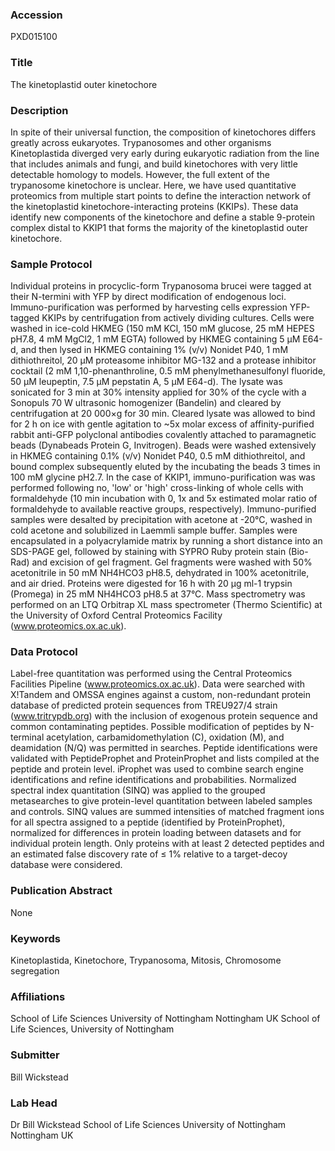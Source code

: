 ### Accession
PXD015100

### Title
The kinetoplastid outer kinetochore

### Description
In spite of their universal function, the composition of kinetochores differs greatly across eukaryotes. Trypanosomes and other organisms Kinetoplastida diverged very early during eukaryotic radiation from the line that includes animals and fungi, and build kinetochores with very little detectable homology to models. However, the full extent of the trypanosome kinetochore is unclear. Here, we have used quantitative proteomics from multiple start points to define the interaction network of the kinetoplastid kinetochore-interacting proteins (KKIPs). These data identify new components of the kinetochore and define a stable 9-protein complex distal to KKIP1 that forms the majority of the kinetoplastid outer kinetochore.

### Sample Protocol
Individual proteins in procyclic-form Trypanosoma brucei were tagged at their N-termini with YFP by direct modification of endogenous loci. Immuno-purification was performed by harvesting cells expression YFP-tagged KKIPs by centrifugation from actively dividing cultures. Cells were washed in ice-cold HKMEG (150 mM KCl, 150 mM glucose, 25 mM HEPES pH7.8, 4 mM MgCl2, 1 mM EGTA) followed by HKMEG containing 5 µM E64-d, and then lysed in HKMEG containing 1% (v/v) Nonidet P40, 1 mM dithiothreitol, 20 µM proteasome inhibitor MG-132 and a protease inhibitor cocktail (2 mM 1,10-phenanthroline, 0.5 mM phenylmethanesulfonyl fluoride, 50 µM leupeptin, 7.5 µM pepstatin A, 5 µM E64-d). The lysate was sonicated for 3 min at 30% intensity applied for 30% of the cycle with a Sonopuls 70 W ultrasonic homogenizer (Bandelin) and cleared by centrifugation at 20 000×g for 30 min. Cleared lysate was allowed to bind for 2 h on ice with gentle agitation to ~5x molar excess of affinity-purified rabbit anti-GFP polyclonal antibodies covalently attached to paramagnetic beads (Dynabeads Protein G, Invitrogen). Beads were washed extensively in HKMEG containing 0.1% (v/v) Nonidet P40, 0.5 mM dithiothreitol, and bound complex subsequently eluted by the incubating the beads 3 times in 100 mM glycine pH2.7. In the case of KKIP1, immuno-purification was was performed following no, 'low' or 'high' cross-linking of whole cells with formaldehyde (10 min incubation with 0, 1x and 5x estimated molar ratio of formaldehyde to available reactive groups, respectively).  Immuno-purified samples were desalted by precipitation with acetone at -20°C, washed in cold acetone and solubilized in Laemmli sample buffer. Samples were encapsulated in a polyacrylamide matrix by running a short distance into an SDS-PAGE gel, followed by staining with SYPRO Ruby protein stain (Bio-Rad) and excision of gel fragment. Gel fragments were washed with 50% acetonitrile in 50 mM NH4HCO3 pH8.5, dehydrated in 100% acetonitrile, and air dried. Proteins were digested for 16 h with 20 µg ml-1 trypsin (Promega) in 25 mM NH4HCO3 pH8.5 at 37°C. Mass spectrometry was performed on an LTQ Orbitrap XL mass spectrometer (Thermo Scientific) at the University of Oxford Central Proteomics Facility (www.proteomics.ox.ac.uk).

### Data Protocol
Label-free quantitation was performed using the Central Proteomics Facilities Pipeline (www.proteomics.ox.ac.uk). Data were searched with X!Tandem and OMSSA engines against a custom, non-redundant protein database of predicted protein sequences from TREU927/4 strain (www.tritrypdb.org) with the inclusion of exogenous protein sequence and common contaminating peptides. Possible modification of peptides by N-terminal acetylation, carbamidomethylation (C), oxidation (M), and deamidation (N/Q) was permitted in searches. Peptide identifications were validated with PeptideProphet and ProteinProphet and lists compiled at the peptide and protein level. iProphet was used to combine search engine identifications and refine identifications and probabilities. Normalized spectral index quantitation (SINQ) was applied to the grouped metasearches to give protein-level quantitation between labeled samples and controls. SINQ values are summed intensities of matched fragment ions for all spectra assigned to a peptide (identified by ProteinProphet), normalized for differences in protein loading between datasets and for individual protein length. Only proteins with at least 2 detected peptides and an estimated false discovery rate of ≤ 1% relative to a target-decoy database were considered.

### Publication Abstract
None

### Keywords
Kinetoplastida, Kinetochore, Trypanosoma, Mitosis, Chromosome segregation

### Affiliations
School of Life Sciences University of Nottingham Nottingham UK
School of Life Sciences, University of Nottingham

### Submitter
Bill Wickstead

### Lab Head
Dr Bill Wickstead
School of Life Sciences University of Nottingham Nottingham UK


